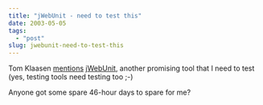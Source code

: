 ```yaml
---
title: "jWebUnit - need to test this"
date: 2003-05-05
tags: 
  - "post"
slug: jwebunit-need-to-test-this
---
```


Tom Klaasen [mentions](http://blogs.cocoondev.org/tomk/archives/000910.html) [jWebUnit](http://jwebunit.sourceforge.net/index.html), another promising tool that I need to test (yes, testing tools need testing too ;-)

Anyone got some spare 46-hour days to spare for me?
